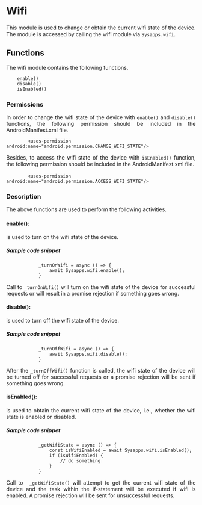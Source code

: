 # Wifi
<p style = "text-align: justify">This module is used to change or obtain the current wifi state of the device. The module is accessed by calling the wifi module via <code>Sysapps.wifi</code>.</p> 

## Functions
<p style = "text-align: justify">The wifi module contains the following functions.</p>

``` 
    enable()
    disable()
    isEnabled()
```

### Permissions
<p style = "text-align: justify">In order to change the wifi state of the device with <code>enable()</code> and <code>disable()</code> functions, the following permission should be included in the AndroidManifest.xml file.</p>

 ```        <uses-permission android:name="android.permission.CHANGE_WIFI_STATE"/>```

<p style = "text-align: justify">Besides,  to access the wifi state of the device with <code>isEnabled()</code> function, the following permission should be included in the AndroidManifest.xml file.</p>

​```        <uses-permission android:name="android.permission.ACCESS_WIFI_STATE"/>```

### Description
<p style = "text-align: justify">The above functions are used to perform the following activities.</p>

#### enable(): 

<p style = "text-align: justify">is used to turn on the wifi state of the device.</p>

##### Sample code snippet

``` 
            _turnOnWifi = async () => {
                await Sysapps.wifi.enable();
            } 
```

<p style = "text-align: justify">Call to  <code>_turnOnWifi()</code> will turn on the wifi state of the device for successful requests or will result in a promise rejection if something goes wrong.</p>

#### disable(): 

<p style = "text-align: justify">is used to turn off the wifi state of the device.</p>

##### Sample code snippet

``` 
            _turnOffWifi = async () => {
                await Sysapps.wifi.disable();
            } 
```

<p style = "text-align: justify">After the  <code>_turnOffWifi()</code> function is called, the wifi state of the device will be turned off for successful requests or a promise rejection will be sent if something goes wrong.</p>

#### isEnabled(): 

<p style = "text-align: justify">is used to obtain the current wifi state of the device, i.e., whether the wifi state is enabled or disabled.</p>

##### Sample code snippet

``` 
            _getWifiState = async () => {
                const isWifiEnabled = await Sysapps.wifi.isEnabled();
           		if (isWifiEnabled) {
           			// do something
           		}
            } 
```

<p style = "text-align: justify">Call to  <code> _getWifiState()</code> will attempt to get the current wifi state of the device and the task within the if-statement will be executed if wifi is enabled. A promise rejection will be sent for unsuccessful requests.</p>
